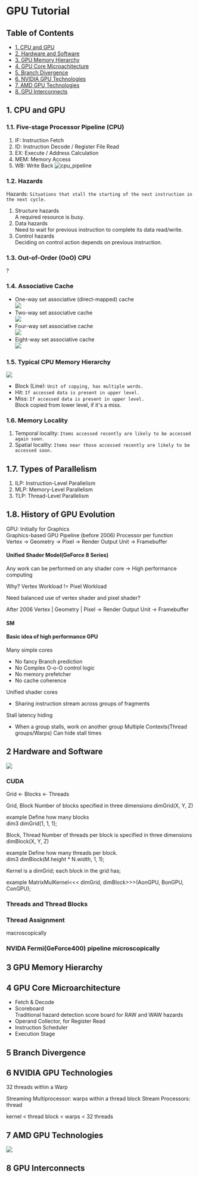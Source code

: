 # GPU Tutorial

## Table of Contents
- [1. CPU and GPU](#1-cpu-and-gput)
- [2. Hardware and Software](#2-hardware-and-software)
- [3. GPU Memory Hierarchy](#3-gpu-memory-hierarchy)
- [4. GPU Core Microachitecture](#4-gpu-core-microachitecture)
- [5. Branch Divergence](#5-branch-divergence)
- [6. NVIDIA GPU Technologies](#6-nvidia-gpu-technologies)
- [7. AMD GPU Technologies](#7-amd-gpu-technologies)
- [8. GPU Interconnects](#8-gpu-interconnects)

## 1. CPU and GPU
### 1.1. Five-stage Processor Pipeline (CPU)
1. IF: Instruction Fetch
2. ID: Instruction Decode / Register File Read
3. EX: Execute / Address Calculation
4. MEM: Memory Access
5. WB: Write Back
![cpu_pipeline](images/ch1/cpu_pipeline.png)

### 1.2. Hazards<br />
Hazards: `Situations that stall the starting of the next instruction in the next cycle.`<br />
1. Structure hazards<br />
A required resource is busy.<br />
2. Data hazards<br />
Need to wait for previous instruction to complete its data read/write.<br />
3. Control hazards<br />
Deciding on control action depends on previous instruction.<br />

### 1.3. Out-of-Order (OoO) CPU
?

### 1.4. Associative Cache
- One-way set associative (direct-mapped) cache<br />
![](images/ch1/1way.png)
- Two-way set associative cache<br />
![](images/ch1/2way.png)
- Four-way set associative cache<br />
![](images/ch1/4way.png)
- Eight-way set associative cache<br />
![](images/ch1/8way.png)

### 1.5. Typical CPU Memory Hierarchy
![](images/ch1/memory_hierarchy.png)

- Block (Line): `Unit of copying, has multiple words.`<br />
- Hit: `If accessed data is present in upper level.`<br />
- Miss: `If accessed data is present in upper level.`<br />
Block copied from lower level, if it's a miss.<br />

### 1.6. Memory Locality
1. Temporal locality: `Items accessed recently are likely to be accessed again soon.`<br />
2. Spatial locality: `Items near those accessed recently are likely to be accessed soon.`<br />

## 1.7. Types of Parallelism
1. ILP: Instruction-Level Parallelism
2. MLP: Memory-Level Parallelism
3. TLP: Thread-Level Parallelism

## 1.8. History of GPU Evolution
GPU: Initially for Graphics<br />
Graphics-based GPU Pipeline (before 2006) Processor per function<br />
Vertex
-> Geometry
-> Pixel
-> Render Output Unit
-> Framebuffer

#### Unified Shader Model(GeForce 8 Series)
Any work can be performed on any shader
core -> High performance computing

Why?
Vertex Workload != Pixel Workload

Need balanced use of vertex shader and pixel shader?

After 2006
Vertex | Geometry | Pixel
-> Render Output Unit
-> Framebuffer

#### SM

#### Basic idea of high performance GPU
Many simple cores
- No fancy Branch prediction
- No Complex O-o-O control logic
- No memory prefetcher
- No cache coherence

Unified shader cores
- Sharing instruction stream across groups of fragments

Stall latency hiding
- When a group stalls, work on another group
Multiple Contexts(Thread groups/Warps) 
Can hide stall times

## 2 Hardware and Software
![](images/ch2/sw2hw.png)

### CUDA
Grid <- Blocks <- Threads

Grid, Block
Number of blocks specified in three dimensions 
dimGrid(X, Y, Z)

example
Define how many blocks<br />
dim3 dimGrid(1, 1, 1);

Block, Thread
Number of threads per block is specified in three dimensions 
dimBlock(X, Y, Z)

example
Define how many threads per block.<br />
dim3 dimBlock(M.height * N.width, 1, 1);

Kernel is a dimGrid; 
each block in the grid has;<br />

example
MatrixMulKernel<<< dimGrid, dimBlock>>>(AonGPU, BonGPU, ConGPU);<br />

### Threads and Thread Blocks
### Thread Assignment

macroscopically
### NVIDA Fermi(GeForce400) pipeline microscopically

## 3 GPU Memory Hierarchy

## 4 GPU Core Microarchitecture
- Fetch & Decode
- Scoreboard<br />
Traditional hazard detection score board for RAW and WAW hazards<br />
- Operand Collector, for Register Read
- Instruction Scheduler
- Execution Stage

## 5 Branch Divergence

## 6 NVIDIA GPU Technologies
32 threads within a Warp

Streaming Multiprocessor: warps within a thread block 
Stream Processors: thread

kernel < thread block < warps < 32 threads

## 7 AMD GPU Technologies
![](images/ch7/cuda_vs_opencl.png)

## 8 GPU Interconnects


